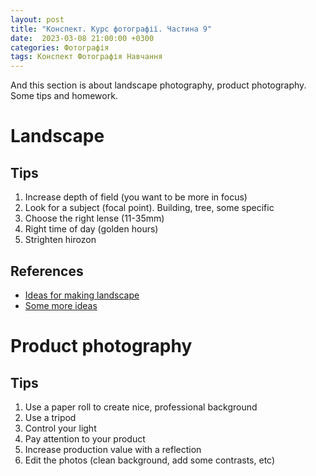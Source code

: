 ```yaml
---
layout: post
title: "Конспект. Курс фотографії. Частина 9"
date:  2023-03-08 21:00:00 +0300
categories: Фотографія
tags: Конспект Фотографія Навчання
---
```


And this section is about landscape photography, product photography. Some tips and homework.

# Landscape

## Tips

1. Increase depth of field (you want to be more in focus)
1. Look for a subject (focal point). Building, tree, some specific
1. Choose the right lense (11-35mm)
1. Right time of day (golden hours)
1. Strighten hirozon


## References

- [Ideas for making landscape](https://petapixel.com/2017/02/22/inspiration-imitation-landscape-photography-ok-unethical/)
- [Some more ideas](https://fstoppers.com/bts/ideas-and-inspiration-greater-success-landscape-photography-29908)

# Product photography

## Tips

1. Use a paper roll to create nice, professional background
1. Use a tripod
1. Control your light
1. Pay attention to your product
1. Increase production value with a reflection
1. Edit the photos (clean background, add some contrasts, etc)